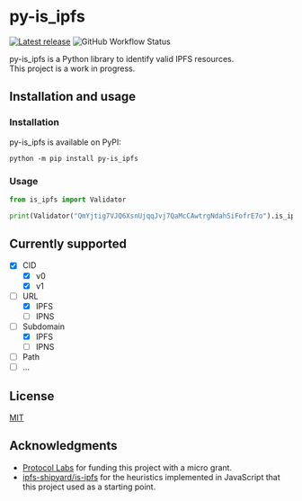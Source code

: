 # py-is_ipfs
[![Latest release](https://img.shields.io/pypi/v/py-is_ipfs?color=blue&label=release)](https://github.com/Barabazs/py-is_ipfs/releases/latest) ![GitHub Workflow Status](https://img.shields.io/github/workflow/status/Barabazs/py-is_ipfs/Test?label=Test&logo=github)

py-is_ipfs is a Python library to identify valid IPFS resources.  
This project is a work in progress.

## Installation and usage
### Installation
py-is_ipfs is available on PyPI:

`python -m pip install py-is_ipfs`

### Usage

```python
from is_ipfs import Validator

print(Validator("QmYjtig7VJQ6XsnUjqqJvj7QaMcCAwtrgNdahSiFofrE7o").is_ipfs())
```
## Currently supported
* [x] CID
  * [x] v0
  * [x] v1
* [ ] URL
  * [x] IPFS
  * [ ] IPNS
* [ ] Subdomain
  * [x] IPFS
  * [ ] IPNS
* [ ] Path
* [ ] ...

## License
[MIT](https://github.com/Barabazs/py-is_ipfs/blob/main/LICENSE)

## Acknowledgments
* [Protocol Labs](https://protocol.ai/) for funding this project with a micro grant.
* [ipfs-shipyard/is-ipfs](https://github.com/ipfs-shipyard/is-ipfs) for the heuristics implemented in JavaScript that this project used as a starting point.
